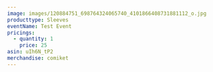 ```yaml
---
image: images/120884751_698764324065740_4101866408731881112_o.jpg
producttype: Sleeves
eventName: Test Event
pricings:
  - quantity: 1
    price: 25
asin: uIh6N_tP2
merchandise: comiket
---
```

